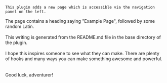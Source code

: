     This plugin adds a new page which is accessible via the navigation panel on the left.

The page contains a heading saying "Example Page", followed by some random Latin.
<br><br>
This writing is generated from the README.md file in the base directory of the plugin.
<br><br>
I hope this inspires someone to see what they can make. There are plenty of hooks and many ways you can make something awesome and powerful.
<br><br><br>
Good luck, adventurer!
